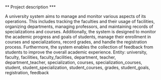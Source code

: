 ** Project description ***

A university system aims to manage and monitor various aspects of its operations. This includes tracking the faculties and their usage of facilities, organizing departments, managing professors, and maintaining records of specializations and courses. Additionally, the system is designed to monitor the academic progress and goals of students, manage their enrollment in courses and specializations, record grades, and handle the registration process. Furthermore, the system enables the collection of feedback from students to improve the overall academic experience.
Entity: university, faculty, facilities, faculty_facilities, department, teacher, department_teacher, specialization, courses, specialization_courses, student, student_specialization, student_courses, grades, student_goals, registration, feedback
